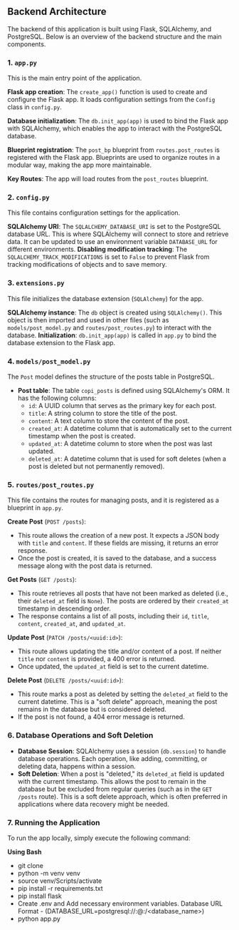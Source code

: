 ## Backend Architecture

The backend of this application is built using Flask, SQLAlchemy, and PostgreSQL. Below is an overview of the backend structure and the main components.

### 1. `app.py`

This is the main entry point of the application.

**Flask app creation**: The `create_app()` function is used to create and configure the Flask app. It loads configuration settings from the `Config` class in `config.py`.

**Database initialization**: The `db.init_app(app)` is used to bind the Flask app with SQLAlchemy, which enables the app to interact with the PostgreSQL database.

**Blueprint registration**: The `post_bp` blueprint from `routes.post_routes` is registered with the Flask app. Blueprints are used to organize routes in a modular way, making the app more maintainable.

**Key Routes**: The app will load routes from the `post_routes` blueprint.

### 2. `config.py`

This file contains configuration settings for the application.

**SQLAlchemy URI**: The `SQLALCHEMY_DATABASE_URI` is set to the PostgreSQL database URL. This is where SQLAlchemy will connect to store and retrieve data. It can be updated to use an environment variable `DATABASE_URL` for different environments.
**Disabling modification tracking**: The `SQLALCHEMY_TRACK_MODIFICATIONS` is set to `False` to prevent Flask from tracking modifications of objects and to save memory.

### 3. `extensions.py`

This file initializes the database extension (`SQLAlchemy`) for the app.

**SQLAlchemy instance**: The `db` object is created using `SQLAlchemy()`. This object is then imported and used in other files (such as `models/post_model.py` and `routes/post_routes.py`) to interact with the database.
**Initialization**: `db.init_app(app)` is called in `app.py` to bind the database extension to the Flask app.

### 4. `models/post_model.py`

The `Post` model defines the structure of the posts table in PostgreSQL.

- **Post table**: The table `copi_posts` is defined using SQLAlchemy's ORM. It has the following columns:
  - `id`: A UUID column that serves as the primary key for each post.
  - `title`: A string column to store the title of the post.
  - `content`: A text column to store the content of the post.
  - `created_at`: A datetime column that is automatically set to the current timestamp when the post is created.
  - `updated_at`: A datetime column to store when the post was last updated.
  - `deleted_at`: A datetime column that is used for soft deletes (when a post is deleted but not permanently removed).

### 5. `routes/post_routes.py`

This file contains the routes for managing posts, and it is registered as a blueprint in `app.py`.

**Create Post** (`POST /posts`):

- This route allows the creation of a new post. It expects a JSON body with `title` and `content`. If these fields are missing, it returns an error response.
- Once the post is created, it is saved to the database, and a success message along with the post data is returned.

**Get Posts** (`GET /posts`):

- This route retrieves all posts that have not been marked as deleted (i.e., their `deleted_at` field is `None`). The posts are ordered by their `created_at` timestamp in descending order.
- The response contains a list of all posts, including their `id`, `title`, `content`, `created_at`, and `updated_at`.

**Update Post** (`PATCH /posts/<uuid:id>`):

- This route allows updating the title and/or content of a post. If neither `title` nor `content` is provided, a 400 error is returned.
- Once updated, the `updated_at` field is set to the current datetime.

**Delete Post** (`DELETE /posts/<uuid:id>`):

- This route marks a post as deleted by setting the `deleted_at` field to the current datetime. This is a "soft delete" approach, meaning the post remains in the database but is considered deleted.
- If the post is not found, a 404 error message is returned.

### 6. Database Operations and Soft Deletion

- **Database Session**: SQLAlchemy uses a session (`db.session`) to handle database operations. Each operation, like adding, committing, or deleting data, happens within a session.
- **Soft Deletion**: When a post is "deleted," its `deleted_at` field is updated with the current timestamp. This allows the post to remain in the database but be excluded from regular queries (such as in the `GET /posts` route). This is a soft delete approach, which is often preferred in applications where data recovery might be needed.

### 7. Running the Application

To run the app locally, simply execute the following command:

**Using Bash**

- git clone <repository-url>
- python -m venv venv
- source venv/Scripts/activate
- pip install -r requirements.txt
- pip install flask
- Create .env and Add necessary environment variables.
  Database URL Format - (DATABASE_URL=postgresql://<username>:<password>@<host>:<port>/<database_name>)
- python app.py
